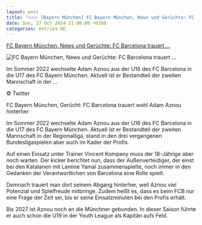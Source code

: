 ```yaml
---
layout: post
title: "🔥🔥🔥 [Bayern München] FC Bayern München, News und Gerüchte: FC Barcelona trauert ..."
date: Sun, 27 Oct 2024 21:00:00 +0100
categories: entries DE
---
```

[FC Bayern München, News und Gerüchte: FC Barcelona trauert ...](https://www.spox.com/de/sport/listen/fussball/bundesliga/fc-bayern/2410/muenchen-news-und-geruechte-fc-barcelona-trauert-wohl-youngster-des-fcb-hinterher.html)

![FC Bayern München, News und Gerüchte: FC Barcelona trauert ...](https://www.spox.com/de/sport/fussball/bundesliga/fc-bayern/2409/Bilder/aznou-1600.jpg)

Im Sommer 2022 wechselte Adam Aznou aus der U16 des FC Barcelona in die U17 des FC Bayern München. Aktuell ist er Bestandteil der zweiten Mannschaft in der ...

© Twitter

FC Bayern München, Gerücht: FC Barcelona trauert wohl Adam Aznou hinterher

Im Sommer 2022 wechselte Adam Aznou aus der U16 des FC Barcelona in die U17 des FC Bayern München. Aktuell ist er Bestandteil der zweiten Mannschaft in der Regionalliga, stand in den drei vergangenen Bundesligaspielen aber auch im Kader der Profis.

Auf einen Einsatz unter Trainer Vincent Kompany muss der 18-Jährige aber noch warten. Der kicker berichtet nun, dass der Außenverteidiger, der einst bei den Katalanen mit Lamine Yamal zusammenspielte, noch immer in den Gedanken der Verantwortlichen von Barcelona eine Rolle spielt.

Demnach trauert man dort seinem Abgang hinterher, weil Aznou viel Potenzial und Spielfreude mitbringe. Zudem heißt es, dass es beim FCB nur eine Frage der Zeit sei, bis er seine Einsatzminuten bei den Profis erhält.

Bis 2027 ist Aznou noch an die Münchner gebunden. In dieser Saison führte er auch schon die U19 in der Youth League als Kapitän aufs Feld.

